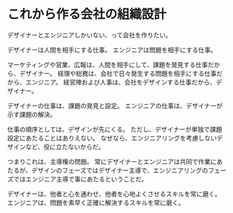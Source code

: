 # これから作る会社の組織設計

デザイナーとエンジニアしかいない、って会社を作りたい。


デザイナーは人間を相手にする仕事。
エンジニアは問題を相手にする仕事。

マーケティングや営業、広報は、人間を相手にして、課題を発見する仕事だから、デザイナー。
経理や総務は、会社で日々発生する問題を相手にする仕事だから、エンジニア。
経営陣および人事は、会社をデザインする仕事だから、デザイナー。

デザイナーの仕事は、課題の発見と設定。
エンジニアの仕事は、デザイナーが示す課題の解決。

仕事の順序としては、デザインが先にくる。
ただし、デザイナーが単独で課題設定にあたることはありえない。
なぜなら、エンジニアリングを考慮しないデザインなど、役に立たないからだ。

つまりこれは、主導権の問題。
常にデザイナーとエンジニアは共同で作業にあたるが、デザインのフェーズではデザイナー主導で、エンジニアリングのフェーズではエンジニア主導で事にあたるということだ。

デザイナーは、他者と心を通わせ、他者を心地よくさせるスキルを常に磨く。
エンジニアは、問題を素早く正確に解決するスキルを常に磨く。
